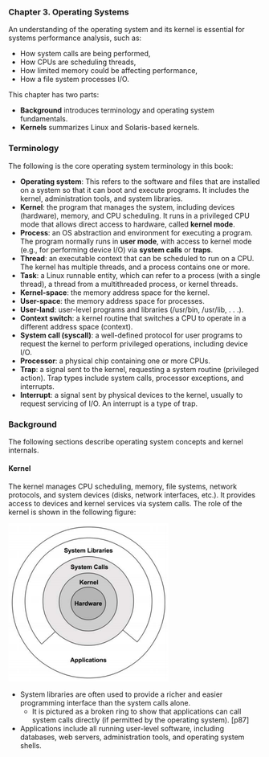### **Chapter 3. Operating Systems**

An understanding of the operating system and its kernel is essential for systems
performance analysis, such as:

* How system calls are being performed,
* How CPUs are scheduling threads,
* How limited memory could be affecting performance,
* How a file system processes I/O.

This chapter has two parts:

* **Background** introduces terminology and operating system fundamentals.
* **Kernels** summarizes Linux and Solaris-based kernels.

### Terminology

The following is the core operating system terminology in this book:

* **Operating system**: This refers to the software and files that are installed on a system so that it can boot and execute programs. It includes the kernel, administration tools, and system libraries.
* **Kernel**: the program that manages the system, including devices (hardware), memory, and CPU scheduling. It runs in a privileged CPU mode that allows direct access to hardware, called **kernel mode**.
* **Process**: an OS abstraction and environment for executing a program. The program normally runs in **user mode**, with access to kernel mode (e.g., for performing device I/O) via **system calls** or **traps**.
* **Thread**: an executable context that can be scheduled to run on a CPU. The kernel has multiple threads, and a process contains one or more.
* **Task**: a Linux runnable entity, which can refer to a process (with a single thread), a thread from a multithreaded process, or kernel threads.
* **Kernel-space**: the memory address space for the kernel.
* **User-space**: the memory address space for processes.
* **User-land**: user-level programs and libraries (/usr/bin, /usr/lib, . . .).
* **Context switch**: a kernel routine that switches a CPU to operate in a different address space (context).
* **System call (syscall)**: a well-defined protocol for user programs to request the kernel to perform privileged operations, including device I/O.
* **Processor**: a physical chip containing one or more CPUs.
* **Trap**: a signal sent to the kernel, requesting a system routine (privileged action). Trap types include system calls, processor exceptions, and interrupts.
* **Interrupt**: a signal sent by physical devices to the kernel, usually to request servicing of I/O. An interrupt is a type of trap.

### Background

The following sections describe operating system concepts and kernel internals.

#### Kernel

The kernel manages CPU scheduling, memory, file systems, network protocols, and system devices (disks, network interfaces, etc.). It provides access to devices and kernel services via system calls. The role of the kernel is shown in the following figure:

[![Figure 3.1 Role of the operating system kernel](figure_3.1.png)](figure_3.1.png "Figure 3.1 Role of the operating system kernel")

* System libraries are often used to provide a richer and easier programming interface than the system calls alone.
    * It is pictured as a broken ring to show that applications can call system calls directly (if permitted by the operating system). [p87]
* Applications include all running user-level software, including databases, web servers, administration tools, and operating system shells.
